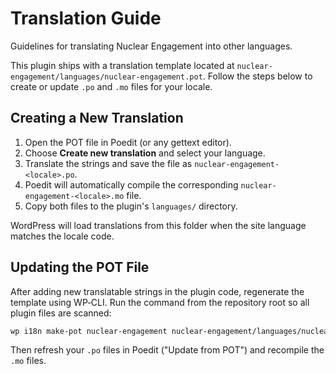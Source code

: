 # Translation Guide

Guidelines for translating Nuclear Engagement into other languages.

This plugin ships with a translation template located at `nuclear-engagement/languages/nuclear-engagement.pot`.
Follow the steps below to create or update `.po` and `.mo` files for your locale.

## Creating a New Translation

1. Open the POT file in Poedit (or any gettext editor).
2. Choose **Create new translation** and select your language.
3. Translate the strings and save the file as `nuclear-engagement-<locale>.po`.
4. Poedit will automatically compile the corresponding `nuclear-engagement-<locale>.mo` file.
5. Copy both files to the plugin's `languages/` directory.

WordPress will load translations from this folder when the site language matches the locale code.

## Updating the POT File

After adding new translatable strings in the plugin code, regenerate the template using WP‑CLI. Run the command from the repository root so all plugin files are scanned:

```bash
wp i18n make-pot nuclear-engagement nuclear-engagement/languages/nuclear-engagement.pot
```

Then refresh your `.po` files in Poedit ("Update from POT") and recompile the `.mo` files.
